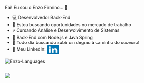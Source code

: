 Eai! Eu sou o Enzo Firmino... 🖖


- 💻 Desenvolvedor Back-End 
- 🔭 Estou buscando oportunidades no mercado de trabalho
- ⚡ Cursando Análise e Desenvolvimento de Sistemas
- 🌱 Back-End com Node.js e Java Spring
- 🎯 Todo dia buscando subir um degrau à caminho do sucesso!
- 👀 Meu LinkedIn: <a href="https://www.linkedin.com/in/enzo-firmino-campanari-149097256/" target="_blank">
                        <img align="center" alt="Enzo-LinkedIn" height="30" width="40"                    
                        src="https://raw.githubusercontent.com/devicons/devicon/master/icons/linkedin/linkedin-original.svg">
                    </a>

<img alt="Enzo-Languages" src="https://skillicons.dev/icons?i=nodejs,spring,js,html,css,java,php">

##

<div>
  <img height="180em" src="https://github-readme-stats.vercel.app/api?username=FIRMINOenzo&count_private=true&show_icons=true&theme=dracula">
</div>

##
